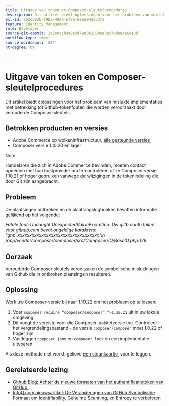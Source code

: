 ```yaml
---
title: Uitgave van token en Composer-sleutelprocedures
description: Dit artikel biedt oplossingen voor het probleem van mislukte implementaties met betrekking tot Github-tokenfouten die worden veroorzaakt door verouderde Composer-sleutels.
exl-id: 202cb936-f9ba-49ea-bf0a-6e6994d2337a
feature: Identity Management
role: Developer
source-git-commit: 1d2e0c1b4a8e3d79a362500ee3ec7bde84a6ce0d
workflow-type: tm+mt
source-wordcount: '234'
ht-degree: 0%

---
```


# Uitgave van token en Composer-sleutelprocedures

Dit artikel biedt oplossingen voor het probleem van mislukte implementaties met betrekking tot Github-tokenfouten die worden veroorzaakt door verouderde Composer-sleutels.

## Betrokken producten en versies

* Adobe Commerce op wolkeninfrastructuur, [&#x200B; alle gesteunde versies &#x200B;](https://magento.com/sites/default/files/magento-software-lifecycle-policy.pdf)
* Composer versie 1.10.20 en lager

>[!NOTE]
>
>Handelaren die zich in Adobe Commerce bevinden, moeten contact opnemen met hun hostprovider om te controleren of ze Composer versie 1.10.21 of hoger gebruiken vanwege de wijzigingen in de tokenindeling die door Git zijn aangebracht.

## Probleem

De plaatsingen ontbreken en de plaatsingslogboeken bevatten informatie gelijkend op het volgende:

*Fatale fout: Uncaught UnexpectedValueException: Uw glitb oauth token voor github.com bevat ongeldige karakters: &quot;ghp_xxxxxxxxxxxxxxxxxxxxxxxxxxxxxxxxxx&quot;in /app/vendor/composer/composer/src/Composer/IO/BaseIO.php:129*

## Oorzaak

Verouderde Composer sleutels veroorzaken de symbolische mislukkingen van Github die in ontbroken plaatsingen resulteren.

## Oplossing

Werk uw Composer-versie bij naar 1.10.22 om het probleem op te lossen:

1. Voer `composer require “composer/composer”:”>1.10.21` uit in uw lokale omgeving.
1. Dit voegt de vereiste voor die Composer-pakketversie toe. Controleer het vergrendelingsbestand - de versie `composer/composer` moet 1.0.22 of hoger zijn.
1. Vastleggen `composer.json` en `composer.lock` en een implementatie uitvoeren.

Als deze methode niet werkt, gelieve [&#x200B; een steunkaartje &#x200B;](/help/help-center-guide/help-center/magento-help-center-user-guide.md#submit-ticket) voor te leggen.

## Gerelateerde lezing

* [&#x200B; Github Blog: Achter de nieuwe formaten van het authentificatietoken van GitHub &#x200B;](https://github.blog/2021-04-05-behind-githubs-new-authentication-token-formats/)
* [&#x200B; InfoQ.com nieuwsartikel: De Veranderingen van GitHub Symbolische Formaat om Identifiability, Geheime Scanning, en Entropy te verbeteren &#x200B;](https://www.infoq.com/news/2021/04/github-new-token-format/)
